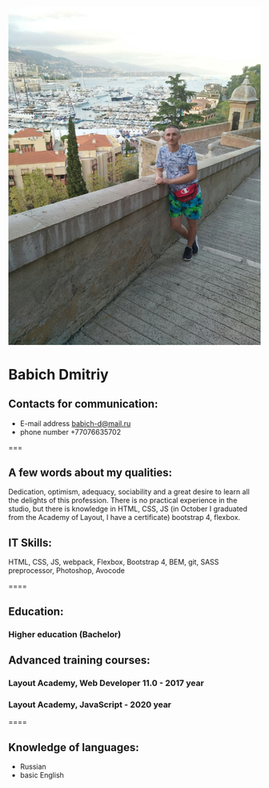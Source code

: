 ![title](my-foto.jpg)
# Babich Dmitriy
## Contacts for communication: 
* E-mail address <babich-d@mail.ru>
* phone number +77076635702

===

## A few words about my qualities: 

Dedication, optimism, adequacy, sociability and a great desire to learn all the delights of this profession. There is no practical experience in the studio, but there is knowledge in HTML, CSS, JS (in October I graduated from the Academy of Layout, I have a certificate) bootstrap 4, flexbox.

## IT Skills: 

HTML, CSS, JS, webpack, Flexbox, Bootstrap 4, BEM, git, SASS preprocessor, Photoshop, Avocode

====

## Education:
### Higher education (Bachelor)

## Advanced training courses:
### Layout Academy, Web Developer 11.0 - 2017 year
### Layout Academy, JavaScript - 2020 year

====

## Knowledge of languages:
* Russian 
* basic English